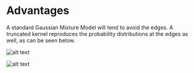# Advantages

A standard Gaussian Mixture Model will tend to avoid the edges. A truncated kernel reproduces the probability distributions at the edges as well, as can be seen below.


![alt text](imgs/Comparison2.gif)

![alt text](imgs/Comparison3.gif)
